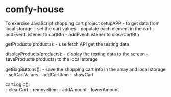 # comfy-house
To exercise JavaScript shopping cart project
setupAPP - to get data from local storage
         - set the cart values
         - populate each element in the cart
         - addEventListener to cartBtn
         - addEventListener to closeCartBtn
         
getProducts(products):
         - use fetch API get the testing data
         
displayProducts(products):
         - display the testing data to the screen
         - saveProducts(products) to the local storage
         
getBagButtons():
         - save the shopping cart info in the array and local storage
         - setCartValues
         - addCartItem
         - showCart
         
cartLogic():   
         - clearCart
         - removeItem
         - addAmount
         - lowerAmount
